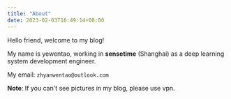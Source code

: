```yaml
---
title: "About"
date: 2023-02-03T16:49:14+08:00
---
```


Hello friend, welcome to my blog!

My name is yewentao, working in **sensetime** (Shanghai) as a deep learning system development engineer.

My email: `zhyanwentao@outlook.com`

**Note**: If you can't see pictures in my blog, please use vpn.
